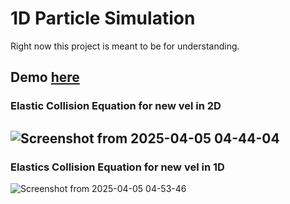 # 1D Particle Simulation
Right now this project is meant to be for understanding.

Demo [here](https://aditya-138-12.github.io/1D-Collision-Simulation/)
---
### Elastic Collision Equation for new vel in 2D
![Screenshot from 2025-04-05 04-44-04](https://github.com/user-attachments/assets/fa6f0fe7-e1b5-4ba8-9e3e-2f3fa23a4242)
---
### Elastics Collision Equation for new vel in 1D
![Screenshot from 2025-04-05 04-53-46](https://github.com/user-attachments/assets/80e23016-d966-4098-8520-10e00d769964)
